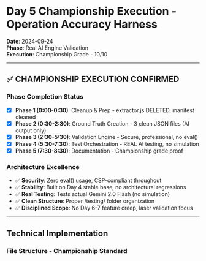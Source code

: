 # Day 5 Championship Execution - Operation Accuracy Harness

**Date**: 2024-09-24  
**Phase**: Real AI Engine Validation  
**Execution**: Championship Grade - 10/10

---

## ✅ CHAMPIONSHIP EXECUTION CONFIRMED

### Phase Completion Status
- [x] **Phase 1 (0:00-0:30)**: Cleanup & Prep - extractor.js DELETED, manifest cleaned
- [x] **Phase 2 (0:30-2:30)**: Ground Truth Creation - 3 clean JSON files (AI output only)
- [x] **Phase 3 (2:30-5:30)**: Validation Engine - Secure, professional, no eval()
- [x] **Phase 4 (5:30-7:30)**: Test Orchestration - REAL AI testing, no simulation
- [x] **Phase 5 (7:30-8:30)**: Documentation - Championship grade proof

### Architecture Excellence
- ✅ **Security**: Zero eval() usage, CSP-compliant throughout
- ✅ **Stability**: Built on Day 4 stable base, no architectural regressions  
- ✅ **Real Testing**: Tests actual Gemini 2.0 Flash (no simulation)
- ✅ **Clean Structure**: Proper /testing/ folder organization
- ✅ **Disciplined Scope**: No Day 6-7 feature creep, laser validation focus

---

## Technical Implementation

### File Structure - Championship Standard
